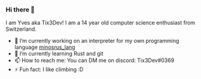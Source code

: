### Hi there 👋

I am Yves aka Tix3Dev! I am a 14 year old computer science enthusiast from Switzerland. 

- 🔭 I’m currently working on an interpreter for my own programming language [minosrus_lang](https://github.com/Tix3Dev/minosrus_lang)
- 🌱 I’m currently learning Rust and git
- 📫 How to reach me: You can DM me on discord: Tix3Dev#0369
- ⚡ Fun fact: I like climbing :D

